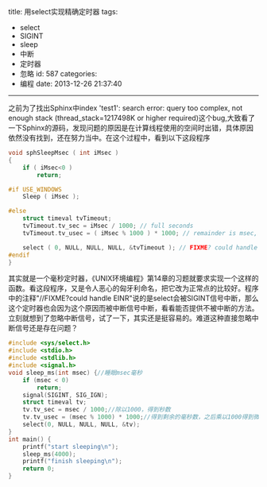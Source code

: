 title: 用select实现精确定时器
tags:
  - select
  - SIGINT
  - sleep
  - 中断
  - 定时器
  - 忽略
id: 587
categories:
  - 编程
date: 2013-12-26 21:37:40
---

之前为了找出Sphinx中index 'test1': search error: query too complex, not enough stack (thread_stack=1217498K or higher required)这个bug,大致看了一下Sphinx的源码，发现问题的原因是在计算线程使用的空间时出错，具体原因依然没有找到，还在努力当中。在这个过程中，看到以下这段程序
``` c
void sphSleepMsec ( int iMsec )
{
    if ( iMsec<0 )
        return;

#if USE_WINDOWS
    Sleep ( iMsec );

#else
    struct timeval tvTimeout;
    tvTimeout.tv_sec = iMsec / 1000; // full seconds
    tvTimeout.tv_usec = ( iMsec % 1000 ) * 1000; // remainder is msec, so *1000 for usec

    select ( 0, NULL, NULL, NULL, &tvTimeout ); // FIXME? could handle EINTR
#endif
}
```
其实就是一个毫秒定时器，《UNIX环境编程》第14章的习题就要求实现一个这样的函数。看这段程序，又是令人恶心的匈牙利命名，把它改为正常点的比较好。程序中的注释"//FIXME?could handle EINR"说的是select会被SIGINT信号中断，那么这个定时器也会因为这个原因而被中断信号中断，看看能否提供不被中断的方法。立刻就想到了忽略中断信号，试了一下，其实还是挺容易的。难道这种直接忽略中断信号还是存在问题？
``` c
#include <sys/select.h>
#include <stdio.h>
#include <stdlib.h>
#include <signal.h>
void sleep_ms(int msec) {//睡眠msec毫秒
    if (msec < 0)
        return;
    signal(SIGINT, SIG_IGN);
    struct timeval tv; 
    tv.tv_sec = msec / 1000;//除以1000，得到秒数
    tv.tv_usec = (msec % 1000) * 1000;//得到剩余的毫秒数，之后乘以1000得到微秒数
    select(0, NULL, NULL, NULL, &tv);
}
int main() {
    printf("start sleeping\n");
    sleep_ms(4000);
    printf("finish sleeping\n");
    return 0;
}
```
